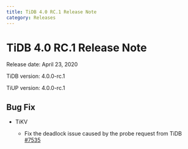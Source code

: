 ```yaml
---
title: TiDB 4.0 RC.1 Release Note
category: Releases
---
```


# TiDB 4.0 RC.1 Release Note

Release date: April 23, 2020

TiDB version: 4.0.0-rc.1

TiUP version: 4.0.0-rc.1

## Bug Fix

+ TiKV

    - Fix the deadlock issue caused by the probe request from TiDB [#7535](https://github.com/tikv/tikv/pull/7535)
